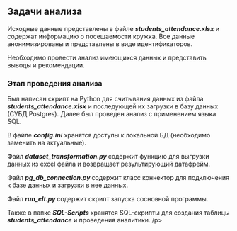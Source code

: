 ## Задачи анализа ##
<p> Исходные данные представлены в файле <b><i>students_attendance.xlsx</i></b> и содержат информацию о посещаемости кружка. Все данные анонимизированы и представлены в виде идентификаторов. </p>
<p> Необходимо провести анализ имеющихся данных и представить выводы и рекомендации. </p>

### Этап проведения анализа ###
<p> Был написан скрипт на Python для считывания данных из файла <b><i>students_attendance.xlsx</i></b> и последующей их загрузки в базу данных (СУБД Postgres). Далее был проведен анализ с применением языка SQL. </p>
<p> В файле <b><i>config.ini</i></b> хранятся доступы к локальной БД (необходимо заменить на актуальные). </p>
<p> Файл <b><i> dataset_transformation.py </i></b> содержит функцию для выгрузки данных из excel файла и возвращает результирующий датафрейм. </p>
<p> Файл <b><i> pg_db_connection.py </i></b> содержит класс коннектор для подключения к базе данных и загрузки в нее данных. </p>
<p> Файл <b><i> run_elt.py </i></b> содержит скрипт запуска сосновной программы. </p>
<p> Также в папке <b><i> SQL-Scripts </i></b> хранятся SQL-скрипты для создания таблицы <b><i>students_attendance</i></b> и проведения аналитики. /p>

<p> </p>
<p> </p>
<p> </p>
<p> </p>
<p> </p>
<p> </p>
<p> </p>
<p> </p>
